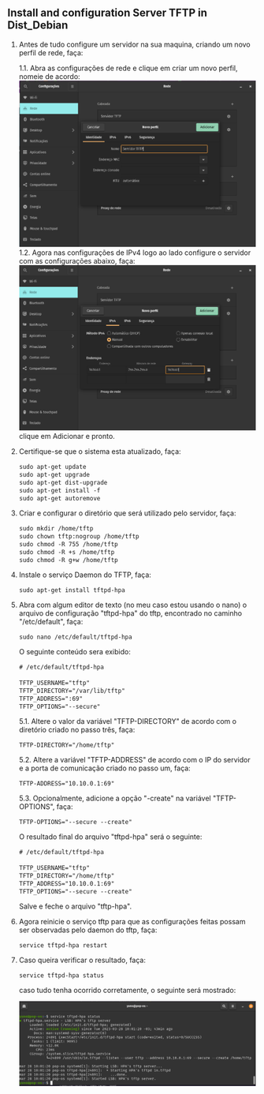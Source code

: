 ## **Install and configuration Server TFTP in Dist_Debian** 
1. Antes de tudo configure um servidor na sua maquina, criando um novo perfil de rede, faça:

    1.1. Abra as configurações de rede e clique em criar um novo perfil, nomeie de acordo:
    ![](../tutorial_tftp/Sele%C3%A7%C3%A3o_002.png)
    1.2. Agora nas configurações de IPv4 logo ao lado configure o servidor com as configurações abaixo, faça:
    ![](../tutorial_tftp/Sele%C3%A7%C3%A3o_003.png)
    clique em Adicionar e pronto.


2. Certifique-se que o sistema esta atualizado, faça:
    ~~~
    sudo apt-get update
    sudo apt-get upgrade
    sudo apt-get dist-upgrade
    sudo apt-get install -f
    sudo apt-get autoremove
    ~~~
3. Criar e configurar o diretório que será utilizado pelo servidor, faça:
    ~~~
    sudo mkdir /home/tftp
    sudo chown tftp:nogroup /home/tftp
    sudo chmod -R 755 /home/tftp
    sudo chmod -R +s /home/tftp
    sudo chmod -R g+w /home/tftp
    ~~~
4. Instale o serviço Daemon do TFTP, faça:
    ~~~
    sudo apt-get install tftpd-hpa
    ~~~
5. Abra com algum editor de texto (no meu caso estou usando o nano) o arquivo de configuração "tftpd-hpa" do tftp, encontrado no caminho "/etc/default", faça:
    ~~~
    sudo nano /etc/default/tftpd-hpa
    ~~~
    O seguinte conteúdo sera exibido:
    ~~~
    # /etc/default/tftpd-hpa

    TFTP_USERNAME="tftp"
    TFTP_DIRECTORY="/var/lib/tftp"
    TFTP_ADDRESS=":69"
    TFTP_OPTIONS="--secure"
    ~~~
    5.1. Altere o valor da variável "TFTP-DIRECTORY" de acordo com o diretório
    criado no passo três, faça:
    ~~~
    TFTP-DIRECTORY="/home/tftp"
    ~~~
    5.2. Altere a variável "TFTP-ADDRESS" de acordo com o IP do servidor e
    a porta de comunicação criado no passo um, faça:
    ~~~
    TFTP-ADDRESS="10.10.0.1:69"
    ~~~
    5.3. Opcionalmente, adicione a opção "-create" na variável "TFTP-OPTIONS", faça:
    ~~~
    TFTP-OPTIONS="--secure --create"
    ~~~
    O resultado final do arquivo "tftpd-hpa" será o seguinte:
    ~~~
    # /etc/default/tftpd-hpa

    TFTP_USERNAME="tftp"
    TFTP_DIRECTORY="/home/tftp"
    TFTP_ADDRESS="10.10.0.1:69"
    TFTP_OPTIONS="--secure --create"
    ~~~
    Salve e feche o arquivo "tftp-hpa".

6. Agora reinicie o serviço tftp para que as configurações feitas possam
ser observadas pelo daemon do tftp, faça:
    ~~~
    service tftpd-hpa restart
    ~~~
7. Caso queira verificar o resultado, faça:
    ~~~
    service tftpd-hpa status
    ~~~
    caso tudo tenha ocorrido corretamente, o seguinte será mostrado:
    
    ![](../tutorial_tftp/Sele%C3%A7%C3%A3o_001.png)






